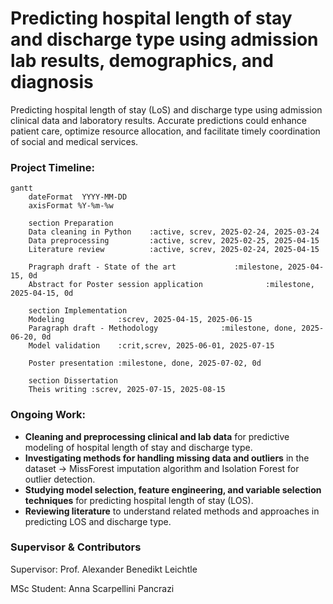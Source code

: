 # Predicting hospital length of stay and discharge type using admission lab results, demographics, and diagnosis

Predicting hospital length of stay (LoS) and discharge type using admission clinical data and laboratory results. Accurate predictions could enhance patient care, optimize resource allocation, and facilitate timely coordination of social and medical services.

### Project Timeline:

```mermaid
gantt
    dateFormat  YYYY-MM-DD
    axisFormat %Y-%m-%w

    section Preparation
    Data cleaning in Python    :active, screv, 2025-02-24, 2025-03-24
    Data preprocessing         :active, screv, 2025-02-25, 2025-04-15
    Literature review          :active, screv, 2025-02-24, 2025-04-15

    Pragraph draft - State of the art             :milestone, 2025-04-15, 0d
    Abstract for Poster session application              :milestone, 2025-04-15, 0d

    section Implementation
    Modeling            :screv, 2025-04-15, 2025-06-15
    Paragraph draft - Methodology              :milestone, done, 2025-06-20, 0d
    Model validation    :crit,screv, 2025-06-01, 2025-07-15

    Poster presentation :milestone, done, 2025-07-02, 0d

    section Dissertation
    Theis writing :screv, 2025-07-15, 2025-08-15
```

### Ongoing Work:

- **Cleaning and preprocessing clinical and lab data** for predictive modeling of hospital length of stay and discharge type.
- **Investigating methods for handling missing data and outliers** in the dataset -> MissForest imputation algorithm and Isolation Forest for outlier detection.
- **Studying model selection, feature engineering, and variable selection techniques** for predicting hospital length of stay (LOS).
- **Reviewing literature** to understand related methods and approaches in predicting LOS and discharge type.

### Supervisor & Contributors

Supervisor: Prof. Alexander Benedikt Leichtle

MSc Student: Anna Scarpellini Pancrazi
